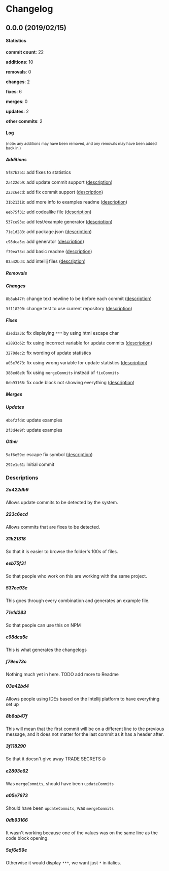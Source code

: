 # Changelog
## 0.0.0 (2019/02/15)
#### Statistics
**commit count**: 22

**additions**: 10

**removals**: 0

**changes**: 2

**fixes**: 6

**merges**: 0

**updates**: 2

**other commits**: 2

#### Log
<small>(note: any additions may have been removed, and any removals may have been added back in.)</small>
##### Additions

 `5f87b3b1`: add fixes to statistics

 `2a422db9`: add update commit support ([description](#2a422db9-14))

 `223c6ecd`: add fix commit support ([description](#223c6ecd-14))

 `31b21318`: add more info to examples readme ([description](#31b21318-14))

 `eeb75f31`: add codealike file ([description](#eeb75f31-14))

 `537ce93e`: add test/example generator ([description](#537ce93e-14))

 `71e1d283`: add package.json ([description](#71e1d283-14))

 `c98dca5e`: add generator ([description](#c98dca5e-14))

 `f79ea73c`: add basic readme ([description](#f79ea73c-14))

 `03a42bd4`: add intellij files ([description](#03a42bd4-14))
##### Removals

##### Changes

 `8b8ab47f`: change text newline to be before each commit ([description](#8b8ab47f-14))

 `3f118290`: change test to use current repository ([description](#3f118290-14))
##### Fixes

 `d2ed1a36`: fix displaying `***` by using html escape char

 `e2893c62`: fix using incorrect variable for update commits ([description](#e2893c62-14))

 `3270dec2`: fix wording of update statistics

 `a05e7673`: fix using wrong variable for update statistics ([description](#a05e7673-14))

 `388ed8e0`: fix using `mergeCommits` instead of `fixCommits`

 `0db93166`: fix code block not showing everything ([description](#0db93166-14))
##### Merges

##### Updates

 `4b6f2fd8`: update examples

 `2f3d4e9f`: update examples
##### Other

 `5af6e59e`: escape fix symbol ([description](#5af6e59e-14))

 `292e1c61`: Initial commit
### Descriptions
##### 2a422db9
Allows update commits to be detected by the system.
##### 223c6ecd
Allows commits that are fixes to be detected.
##### 31b21318
So that it is easier to browse the folder's 100s of files.
##### eeb75f31
So that people who work on this are working with the same project.
##### 537ce93e
This goes through every combination and generates an example file.
##### 71e1d283
So that people can use this on NPM
##### c98dca5e
This is what generates the changelogs
##### f79ea73c
Nothing much yet in here. TODO add more to Readme
##### 03a42bd4
Allows people using IDEs based on the Intellij platform to have everything set up
##### 8b8ab47f
This will mean that the first commit will be on a different line to the previous message, and it does not matter for the last commit as it has a header after.
##### 3f118290
So that it doesn't give away TRADE SECRETS 🤐
##### e2893c62
Was `mergeCommits`, should have been `updateCommits`
##### a05e7673
Should have been `updateCommits`, was `mergeCommits`
##### 0db93166
It wasn't working because one of the values was on the same line as the code block opening.
##### 5af6e59e
Otherwise it would display `***`, we want just `*` in italics.
